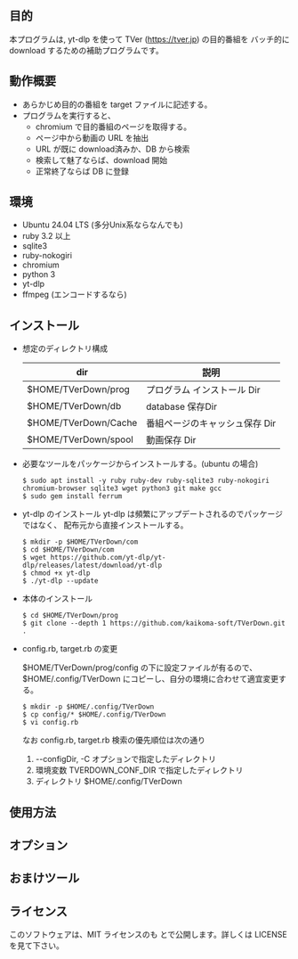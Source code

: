 


## 目的

本プログラムは, yt-dlp を使って TVer (https://tver.jp) の目的番組を
バッチ的にdownload するための補助プログラムです。

## 動作概要

* あらかじめ目的の番組を target ファイルに記述する。
* プログラムを実行すると、
  * chromium で目的番組のページを取得する。
  * ページ中から動画の URL を抽出
  * URL が既に download済みか、DB から検索
  * 検索して魅了ならば、download 開始
  * 正常終了ならば DB に登録

## 環境
* Ubuntu 24.04 LTS (多分Unix系ならなんでも)
* ruby  3.2 以上
* sqlite3
* ruby-nokogiri
* chromium
* python 3
* yt-dlp
* ffmpeg (エンコードするなら)


## インストール

* 想定のディレクトリ構成

  |   dir                   | 説明                           |
  |-------------------------|--------------------------------|
  |  $HOME/TVerDown/prog    | プログラム インストール Dir    |
  |  $HOME/TVerDown/db      | database 保存Dir               |
  |  $HOME/TVerDown/Cache   | 番組ページのキャッシュ保存 Dir |
  |  $HOME/TVerDown/spool   | 動画保存 Dir                   |

* 必要なツールをパッケージからインストールする。(ubuntu の場合)

  ```
  $ sudo apt install -y ruby ruby-dev ruby-sqlite3 ruby-nokogiri chromium-browser sqlite3 wget python3 git make gcc
  $ sudo gem install ferrum
  ```
* yt-dlp のインストール
  yt-dlp は頻繁にアップデートされるのでパッケージではなく、
  配布元から直接インストールする。
  ```
  $ mkdir -p $HOME/TVerDown/com
  $ cd $HOME/TVerDown/com
  $ wget https://github.com/yt-dlp/yt-dlp/releases/latest/download/yt-dlp
  $ chmod +x yt-dlp
  $ ./yt-dlp --update
  ```

* 本体のインストール

  ```
  $ cd $HOME/TVerDown/prog
  $ git clone --depth 1 https://github.com/kaikoma-soft/TVerDown.git .
  ```
* config.rb, target.rb の変更

  $HOME/TVerDown/prog/config の下に設定ファイルが有るので、
  $HOME/.config/TVerDown にコピーし、自分の環境に合わせて適宜変更する。

  ```
  $ mkdir -p $HOME/.config/TVerDown
  $ cp config/* $HOME/.config/TVerDown
  $ vi config.rb
  ```

  なお config.rb, target.rb 検索の優先順位は次の通り

    1. --configDir, -C オプションで指定したディレクトリ
    1. 環境変数 TVERDOWN_CONF_DIR で指定したディレクトリ
    1. ディレクトリ $HOME/.config/TVerDown 

## 使用方法


## オプション


## おまけツール


## ライセンス
このソフトウェアは、MIT ライセンスのも
とで公開します。詳しくは LICENSE を見て下さい。

